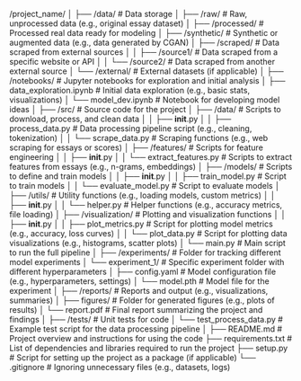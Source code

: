 /project_name/
│
├── /data/                   # Data storage
│   ├── /raw/                 # Raw, unprocessed data (e.g., original essay dataset)
│   ├── /processed/           # Processed real data ready for modeling
│   ├── /synthetic/           # Synthetic or augmented data (e.g., data generated by CGAN)
│   ├── /scraped/             # Data scraped from external sources
│   │   ├── /source1/         # Data scraped from a specific website or API
│   │   └── /source2/         # Data scraped from another external source
│   └── /external/            # External datasets (if applicable)
│
├── /notebooks/               # Jupyter notebooks for exploration and initial analysis
│   ├── data_exploration.ipynb # Initial data exploration (e.g., basic stats, visualizations)
│   └── model_dev.ipynb        # Notebook for developing model ideas
│
├── /src/                     # Source code for the project
│   ├── /data/                # Scripts to download, process, and clean data
│   │   ├── __init__.py
│   │   ├── process_data.py    # Data processing pipeline script (e.g., cleaning, tokenization)
│   │   └── scrape_data.py     # Scraping functions (e.g., web scraping for essays or scores)
│   ├── /features/            # Scripts for feature engineering
│   │   ├── __init__.py
│   │   └── extract_features.py # Scripts to extract features from essays (e.g., n-grams, embeddings)
│   ├── /models/              # Scripts to define and train models
│   │   ├── __init__.py
│   │   ├── train_model.py     # Script to train models
│   │   └── evaluate_model.py  # Script to evaluate models
│   ├── /utils/               # Utility functions (e.g., loading models, custom metrics)
│   │   ├── __init__.py
│   │   └── helper.py          # Helper functions (e.g., accuracy metrics, file loading)
│   ├── /visualization/       # Plotting and visualization functions
│   │   ├── __init__.py
│   │   ├── plot_metrics.py    # Script for plotting model metrics (e.g., accuracy, loss curves)
│   │   └── plot_data.py       # Script for plotting data visualizations (e.g., histograms, scatter plots)
│   └── main.py               # Main script to run the full pipeline
│
├── /experiments/             # Folder for tracking different model experiments
│   └── experiment_1/         # Specific experiment folder with different hyperparameters
│       ├── config.yaml       # Model configuration file (e.g., hyperparameters, settings)
│       └── model.pth         # Model file for the experiment
│
├── /reports/                 # Reports and output (e.g., visualizations, summaries)
│   ├── figures/              # Folder for generated figures (e.g., plots of results)
│   └── report.pdf            # Final report summarizing the project and findings
│
├── /tests/                   # Unit tests for code
│   └── test_process_data.py   # Example test script for the data processing pipeline
│
├── README.md                 # Project overview and instructions for using the code
├── requirements.txt          # List of dependencies and libraries required to run the project
├── setup.py                  # Script for setting up the project as a package (if applicable)
└── .gitignore                # Ignoring unnecessary files (e.g., datasets, logs)
